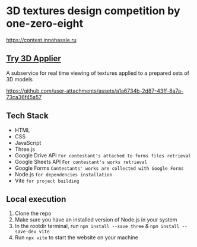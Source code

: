 # 3D textures design competition by one-zero-eight

https://contest.innohassle.ru

## [Try 3D Applier](https://)

A subservice for real time viewing of textures applied to a prepared sets of 3D models

https://github.com/user-attachments/assets/a1a6734b-2d87-43ff-8a7a-73ca36f45a57

## Tech Stack

- HTML
- CSS
- JavaScript
- Three.js
- Google Drive API `For contestant's attached to forms files retrieval`
- Google Sheets API `For contestant's works retrieval`
- Google Forms `Contestants' works are collected with Google Forms`
- Node.js  `for dependencies installation`
- Vite `for project building`

## Local execution

1. Clone the repo
2. Make sure you have an installed version of Node.js in your system
3. In the rootdir terminal, run
`npm install --save three` & `npm install --save-dev vite`
4. Run `npx vite` to start the website on your machine
